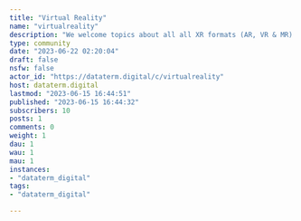 ```yaml
---
title: "Virtual Reality" 
name: "virtualreality"
description: "We welcome topics about all all XR formats (AR, VR & MR)."
type: community
date: "2023-06-22 02:20:04"
draft: false
nsfw: false
actor_id: "https://dataterm.digital/c/virtualreality"
host: dataterm.digital
lastmod: "2023-06-15 16:44:51"
published: "2023-06-15 16:44:32"
subscribers: 10
posts: 1
comments: 0
weight: 1
dau: 1
wau: 1
mau: 1
instances:
- "dataterm_digital"
tags: 
- "dataterm_digital"

---
```

